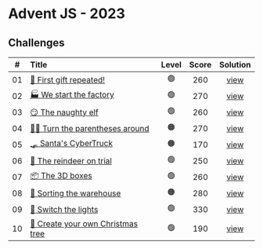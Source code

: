 # Advent JS - 2023

## Challenges

|  #  | Title                                                                       | Level | Score | Solution                     |
| :-: | :-------------------------------------------------------------------------- | :---: | :---: | :--------------------------: |
| 01  | [🎁 First gift repeated!](https://adventjs.dev/challenges/2023/1)            | 🟢    | 260   | [view](/2023/challenge01.js) |
| 02  | [🏭 We start the factory](https://adventjs.dev/challenges/2023/2)            | 🟢    | 270   | [view](/2023/challenge02.js) |
| 03  | [😏 The naughty elf](https://adventjs.dev/challenges/2023/3)                 | 🟢    | 260   | [view](/2023/challenge03.js) |
| 04  | [😵‍💫 Turn the parentheses around](https://adventjs.dev/challenges/2023/4)     | 🟠    | 270   | [view](/2023/challenge04.js) |
| 05  | [🛷 Santa's CyberTruck](https://adventjs.dev/challenges/2023/5)              | 🟠    | 170   | [view](/2023/challenge05.js) |
| 06  | [🦌 The reindeer on trial](https://adventjs.dev/challenges/2023/6)           | 🟢    | 250   | [view](/2023/challenge06.js) |
| 07  | [📦 The 3D boxes](https://adventjs.dev/challenges/2023/7)                    | 🟢    | 260   | [view](/2023/challenge07.js) |
| 08  | [🏬 Sorting the warehouse](https://adventjs.dev/challenges/2023/8)           | 🟠    | 280   | [view](/2023/challenge08.js) |
| 09  | [🚦 Switch the lights](https://adventjs.dev/challenges/2023/9)               | 🟢    | 330   | [view](/2023/challenge09.js) |
| 10  | [🎄 Create your own Christmas tree](https://adventjs.dev/challenges/2023/10) | 🟢    | 190   | [view](/2023/challenge10.js) |
